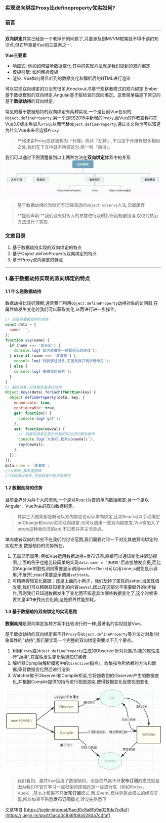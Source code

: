 ### 实现双向绑定Proxy比defineproperty优劣如何?

### 前言

---

**双向绑定**其实已经是一个老掉牙的问题了,只要涉及到MVVM框架就不得不谈的知识点,但它毕竟是Vue的三要素之一.

**Vue三要素**

* 响应式: 例如如何监听数据变化,其中的实现方法就是我们提到的双向绑定
* 模板引擎: 如何解析模板
* 渲染: Vue如何将监听到的数据变化和解析后的HTML进行渲染

可以实现双向绑定的方法有很多,KnockoutJS基于观察者模式的双向绑定,Ember基于数据模型的双向绑定,Angular基于脏检查的双向绑定。这里简单描述下常见的基于**数据劫持**的双向绑定。

常见的基于数据劫持的双向绑定有两种实现,一个是目前Vue在用的`Object.defineProperty`,另一个是ES2015中新增的`Proxy`,而Vue的作者宣称将在Vue3.0版本后加入`Proxy`从而代替`Object.defineProperty`,通过本文你也可以知道为什么Vue未来会选择`Proxy`

> 严格来讲Proxy应该被称为『代理』而非『劫持』,不过由于作用有很多相似之处,我们在下文中就不再做区分,统一叫『劫持』。

我们可以通过下图清楚看到以上两种方法在**双向绑定**体系中的关系
![](/assets/MVVM体系)

> 基于数据劫持的当然还有已经凉透的`Object.observe`方法,已被废弃
>
> **提前声明:**我们没有对传入的参数进行及时判断而规避错误,仅仅对核心方法进行了实现.

### 文章目录

1. 基于数据劫持实现的双向绑定的特点
2. 基于Object.defineProperty双向绑定的特点
3. 基于Proxy双向绑定的特点

---

### 1.基于数据劫持实现的双向绑定的特点

#### 1.1 什么是数据劫持

数据劫持比较好理解,通常我们利用`Object.defineProperty`劫持对象的访问器,在属性值发生变化时我们可以获取变化,从而进行进一步操作。

```js
// 这是将要被劫持的对象
const data = {
  name: '',
};
function say(name) {
  if (name === '古天乐') {
    console.log('给大家推荐一款超好玩的游戏');
  } else if (name === '渣渣辉') {
    console.log('戏我演过很多,可游戏我只玩贪玩懒月');
  } else {
    console.log('来做我的兄弟');
  }
}
// 遍历对象,对其属性值进行劫持
Object.keys(data).forEach(function(key) {
  Object.defineProperty(data, key, {
    enumerable: true,
    configurable: true,
    get: function() {
      console.log('get');
    },
    set: function(newVal) {
      // 当属性值发生变化时我们可以进行额外操作
      console.log(`大家好,我系${newVal}`);
      say(newVal);
    },
  });
});
data.name = '渣渣辉';
//大家好,我系渣渣辉
//戏我演过很多,可游戏我只玩贪玩懒月
```

#### 1.2 数据劫持的优势

目前业界分为两个大的流派,一个是以React为首的单向数据绑定,另一个是以Angular、Vue为主的双向数据绑定。

> 其实三大框架都是既可以双向绑定也可以单向绑定,比如React可以手动绑定onChange和value实现双向绑定,也可以调用一些双向绑定库,Vue也加入了props这种单向流的api,不过都并非主流卖点。

单向或者双向的优劣不在我们的讨论范围,我们需要讨论一下对比其他双向绑定的实现方法,数据劫持的优势所在。

1. 无需显示调用: 例如Vue运用数据劫持+发布订阅,直接可以通知变化并驱动视图,上面的例子也是比较简单的实现`data.name = '渣渣辉'`后直接触发变更,而比如Angular的脏检测则需要显示调用`markForCheck`\(可以用zone.js避免显示调用,不展开\),react需要显示调用`setState`。
2. 可精确得知变化数据：还是上面的小例子，我们劫持了属性的setter,当属性值改变,我们可以精确获知变化的内容`newVal`,因此在这部分不需要额外的diff操作,否则我们只知道数据发生了变化而不知道具体哪些数据变化了,这个时候需要大量diff来找出变化值,这是额外性能损耗。

#### 1.3 基于数据劫持双向绑定的实现思路

**数据劫持**是双向绑定各种方案中比较流行的一种,最著名的实现就是Vue。

基于数据劫持的双向绑定离不开`Proxy`与`Object.defineProperty`等方法对对象/对象属性的"劫持",我们要实现一个完整的双向绑定需要以下几个要点。

1. 利用`Proxy`或`Object.defineProperty`生成的Observer针对对象/对象的属性进行"劫持",在属性发生变化后通知订阅者
2. 解析器Compile解析模板中的`Directive`\(指令\)，收集指令所依赖的方法和数据,等待数据变化然后进行渲染
3. Watcher属于Observer和Compile桥梁,它将接收到的Observer产生的数据变化,并根据Compile提供的指令进行视图渲染,使得数据变化促使视图变化

![](/assets/MVVM结构图)

> 我们看到，虽然Vue运用了数据劫持，但是依然离不开**发布订阅**的模式就是因为我们不管在学习一些框架的原理还是一些流行库（例如Redux、Vuex）,基本上都离不开**发布订阅**模式,而_Event_模块则是此模式的经典实现,所以如果不熟悉**发布订阅**模式,建议先熟悉下

文章转自 [https://juejin.im/post/5acd0c8a6fb9a028da7cdfaf](https://juejin.im/post/5acd0c8a6fb9a028da7cdfaf)


